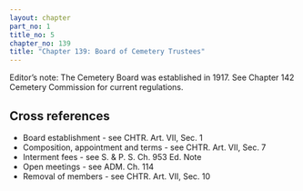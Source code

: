 ```yaml
---
layout: chapter
part_no: 1
title_no: 5
chapter_no: 139
title: "Chapter 139: Board of Cemetery Trustees"
---
```


Editor’s note: The Cemetery Board was established in 1917. See Chapter 142
Cemetery Commission for current regulations.

## Cross references

* Board establishment - see CHTR. Art. VII, Sec. 1
* Composition, appointment and terms - see CHTR. Art. VII, Sec. 7
* Interment fees - see S. & P. S. Ch. 953 Ed. Note
* Open meetings - see ADM. Ch. 114
* Removal of members - see CHTR. Art. VII, Sec. 10
